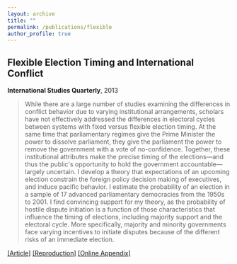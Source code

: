 ```yaml
---
layout: archive
title: ""
permalink: /publications/flexible
author_profile: true
---
```


## Flexible Election Timing and International Conflict

**International Studies Quarterly**, 2013

> While there are a large number of studies examining the differences in conflict behavior due to varying institutional arrangements, scholars have not effectively addressed the differences in electoral cycles between systems with fixed versus flexible election timing. At the same time that parliamentary regimes give the Prime Minister the power to dissolve parliament, they give the parliament the power to remove the government with a vote of no-confidence. Together, these institutional attributes make the precise timing of the elections—and thus the public's opportunity to hold the government accountable—largely uncertain. I develop a theory that expectations of an upcoming election constrain the foreign policy decision making of executives, and induce pacific behavior. I estimate the probability of an election in a sample of 17 advanced parliamentary democracies from the 1950s to 2001. I find convincing support for my theory, as the probability of hostile dispute initiation is a function of those characteristics that influence the timing of elections, including majority support and the electoral cycle. More specifically, majority and minority governments face varying incentives to initiate disputes because of the different risks of an immediate election.

[[Article]](https://doi.org/10.1111/isqu.12054) [[Reproduction]](..//files/flexible-Replication.zip) [[Online Appendix]](..//files/flexible-OA.pdf)
